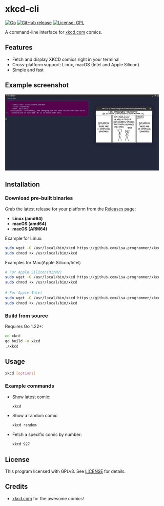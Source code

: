 # xkcd-cli

[![Go](https://img.shields.io/badge/Go-1.22-blue)](https://golang.org)
[![GitHub release](https://img.shields.io/github/v/release/isa-programmer/xkcd-cli)](https://github.com/isa-programmer/xkcd-cli/releases)
[![License: GPL](https://img.shields.io/badge/License-GPL-blue.svg)](LICENSE)

A command-line interface for [xkcd.com](https://xkcd.com/) comics.

## Features

- Fetch and display XKCD comics right in your terminal
- Cross-platform support: Linux, macOS (Intel and Apple Silicon)
- Simple and fast


## Example screenshot
![Screenshot of xkcd-cli in action](assets/example.webp)

## Installation

### Download pre-built binaries

Grab the latest release for your platform from the [Releases page](https://github.com/isa-programmer/xkcd-cli/releases):
- **Linux (amd64)**
- **macOS (amd64)**
- **macOS (ARM64)**

Example for Linux:

```sh
sudo wget -O /usr/local/bin/xkcd https://github.com/isa-programmer/xkcd-cli/releases/latest/download/xkcd-linux-amd64
sudo chmod +x /usr/local/bin/xkcd
```

Examples for Mac(Apple Silicon/Intel)

```sh
# For Apple Silicon(M1/M2)
sudo wget -O /usr/local/bin/xkcd https://github.com/isa-programmer/xkcd-cli/releases/latest/download/xkcd-darwin-arm64
sudo chmod +x /usr/local/bin/xkcd

# For Apple Intel
sudo wget -O /usr/local/bin/xkcd https://github.com/isa-programmer/xkcd-cli/releases/latest/download/xkcd-darwin-amd64
sudo chmod +x /usr/local/bin/xkcd
```

### Build from source

Requires Go 1.22+:

```sh
cd xkcd
go build -o xkcd
./xkcd
```

## Usage

```sh
xkcd [options]
```

### Example commands

- Show latest comic:

  ```sh
  xkcd
  ```

- Show a random comic:

  ```sh
  xkcd random
  ```

- Fetch a specific comic by number:

  ```sh
  xkcd 927
  ```

## License

This program licensed with GPLv3. See [LICENSE](LICENSE) for details.

## Credits

- [xkcd.com](https://xkcd.com/) for the awesome comics!
